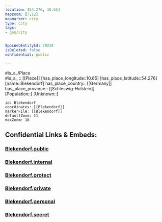 ```yaml
---
location: [54.276, 10.65] 
mapzoom: [7,12] 
mapmarker: city 
type: City
tags:
- geo/City


SpocWebEntityId: 29228
isDeleted: false
confidential: public

---
```

#is_a_/Place  
#is_a_ :: [[Place]] 
[has_place_longitude::10.65] 
[has_place_latitude::54.276] 
[name::Blekendorf] 
has_place_country:: [[Germany]]  
has_place_province:: [[Schleswig-Holstein]]  
[Population::] 
[Unknown::] 


```leaflet
id: Blekendorf
coordinates: [[Blekendorf]] 
markerFile: [[Blekendorf]] 
defaultZoom: 11 
maxZoom: 18
```


## Confidential Links & Embeds: 

### [Blekendorf.public](/_public/\Earth\Continent\Europe\Europe~Central\Germany\Germany~West\Schleswig-Holstein\counties~SH\Plön\cities~Plön\Lütjenburg\boroughs~LütjenburgBlekendorf.public.md) 

### [Blekendorf.internal](/_internal/\Earth\Continent\Europe\Europe~Central\Germany\Germany~West\Schleswig-Holstein\counties~SH\Plön\cities~Plön\Lütjenburg\boroughs~LütjenburgBlekendorf.internal.md) 

### [Blekendorf.protect](/_protect/\Earth\Continent\Europe\Europe~Central\Germany\Germany~West\Schleswig-Holstein\counties~SH\Plön\cities~Plön\Lütjenburg\boroughs~LütjenburgBlekendorf.protect.md) 

### [Blekendorf.private](/_private/\Earth\Continent\Europe\Europe~Central\Germany\Germany~West\Schleswig-Holstein\counties~SH\Plön\cities~Plön\Lütjenburg\boroughs~LütjenburgBlekendorf.private.md) 

### [Blekendorf.personal](/_personal/\Earth\Continent\Europe\Europe~Central\Germany\Germany~West\Schleswig-Holstein\counties~SH\Plön\cities~Plön\Lütjenburg\boroughs~LütjenburgBlekendorf.personal.md) 

### [Blekendorf.secret](/_secret/\Earth\Continent\Europe\Europe~Central\Germany\Germany~West\Schleswig-Holstein\counties~SH\Plön\cities~Plön\Lütjenburg\boroughs~LütjenburgBlekendorf.secret.md)

